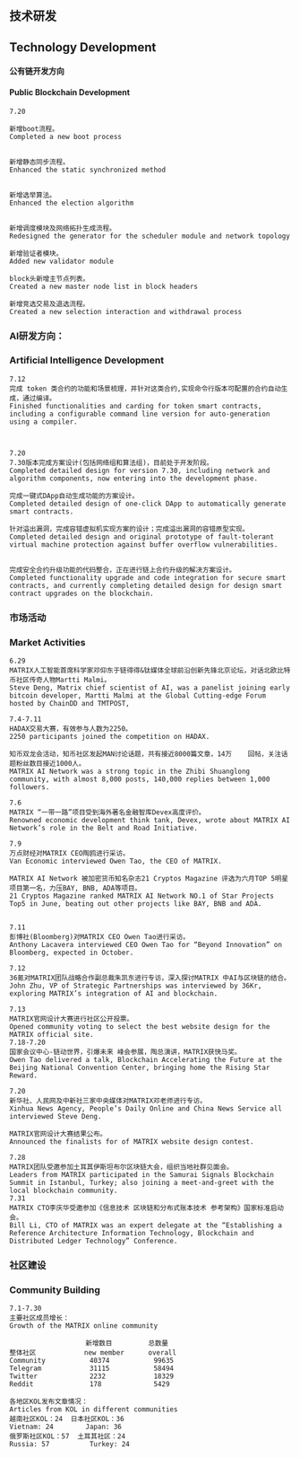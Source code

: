 ## 技术研发
## Technology Development 


#### 公有链开发方向

#### Public Blockchain Development

    7.20

	新增boot流程。
    Completed a new boot process


    新增静态同步流程。
    Enhanced the static synchronized method


    新增选举算法。
    Enhanced the election algorithm 


    新增调度模块及网络拓扑生成流程。
    Redesigned the generator for the scheduler module and network topology

    新增验证者模块。
    Added new validator module 
    
    block头新增主节点列表。
    Created a new master node list in block headers

    新增竞选交易及退选流程。
    Created a new selection interaction and withdrawal process


### AI研发方向：
### Artificial Intelligence Development 

    7.12  
    完成 token 类合约的功能和场景梳理，并针对这类合约,实现命令行版本可配置的合约自动生成，通过编译。
    Finished functionalities and carding for token smart contracts, including a configurable command line version for auto-generation using a compiler.



    7.20
    7.30版本完成方案设计(包括网络组和算法组)，目前处于开发阶段。
    Completed detailed design for version 7.30, including network and algorithm components, now entering into the development phase.

    完成一键式DApp自动生成功能的方案设计。
    Completed detailed design of one-click DApp to automatically generate smart contracts.

    针对溢出漏洞，完成容错虚拟机实现方案的设计；完成溢出漏洞的容错原型实现。
    Completed detailed design and original prototype of fault-tolerant virtual machine protection against buffer overflow vulnerabilities.


    完成安全合约升级功能的代码整合，正在进行链上合约升级的解决方案设计。
    Completed functionality upgrade and code integration for secure smart contracts, and currently completing detailed design for design smart contract upgrades on the blockchain.


### 市场活动
### Market Activities 

    6.29
    MATRIX人工智能首席科学家邓仰东于链得得&钛媒体全球前沿创新先锋北京论坛，对话北欧比特币社区传奇人物Martti Malmi。
    Steve Deng, Matrix chief scientist of AI, was a panelist joining early bitcoin developer, Martti Malmi at the Global Cutting-edge Forum hosted by ChainDD and TMTPOST,  

    7.4-7.11
    HADAX交易大赛，有效参与人数为2250。
    2250 participants joined the competition on HADAX.

    知币双龙会活动，知币社区发起MAN讨论话题，共有接近8000篇文章，14万    回帖，关注话题粉丝数目接近1000人。
    MATRIX AI Network was a strong topic in the Zhibi Shuanglong community, with almost 8,000 posts, 140,000 replies between 1,000 followers.
        
    7.6
	MATRIX “一带一路”项目受到海外著名金融智库Devex高度评价。
    Renowned economic development think tank, Devex, wrote about MATRIX AI Network’s role in the Belt and Road Initiative. 

    7.9
    万点财经对MATRIX CEO陶鸥进行采访。
    Van Economic interviewed Owen Tao, the CEO of MATRIX. 

    MATRIX AI Network 被加密货币知名杂志21 Cryptos Magazine 评选为六月TOP 5明星项目第一名，力压BAY, BNB, ADA等项目。
    21 Cryptos Magazine ranked MATRIX AI Network NO.1 of Star Projects Top5 in June, beating out other projects like BAY, BNB and ADA.


    7.11
    彭博社(Bloomberg)对MATRIX CEO Owen Tao进行采访。
    Anthony Lacavera interviewed CEO Owen Tao for “Beyond Innovation” on Bloomberg, expected in October. 

    7.12	
    36氪对MATRIX团队战略合作副总裁朱凯东进行专访，深入探讨MATRIX 中AI与区块链的结合。
    John Zhu, VP of Strategic Partnerships was interviewed by 36Kr, exploring MATRIX’s integration of AI and blockchain.

    7.13
    MATRIX官网设计大赛进行社区公开投票。
    Opened community voting to select the best website design for the MATRIX official site.
    7.18-7.20
	国家会议中心-链动世界，引爆未来 峰会参展，陶总演讲，MATRIX获快马奖。
    Owen Tao delivered a talk, Blockchain Accelerating the Future at the Beijing National Convention Center, bringing home the Rising Star Reward.

    7.20
    新华社、人民网及中新社三家中央媒体对MATRIX邓老师进行专访。
    Xinhua News Agency, People’s Daily Online and China News Service all interviewed Steve Deng.

    MATRIX官网设计大赛结果公布。
    Announced the finalists for of MATRIX website design contest. 

    7.28
	MATRIX团队受邀参加土耳其伊斯坦布尔区块链大会，组织当地社群见面会。
    Leaders from MATRIX participated in the Samurai Signals Blockchain Summit in Istanbul, Turkey; also joining a meet-and-greet with the local blockchain community.  
    7.31
    MATRIX CTO李庆华受邀参加《信息技术 区块链和分布式账本技术 参考架构》国家标准启动会。
    Bill Li, CTO of MATRIX was an expert delegate at the “Establishing a Reference Architecture Information Technology, Blockchain and Distributed Ledger Technology” Conference. 


### 社区建设
### Community Building

    7.1-7.30
    主要社区成员增长：
    Growth of the MATRIX online community

				   	   新增数目		    总数量		
    整体社区            new member      overall
    Community 			40374			99635		
    Telegram			31115			58494		
    Twitter 			2232			18329		
    Reddit				178         	5429		

    各地区KOL发布文章情况：
    Articles from KOL in different communities 
    越南社区KOL：24  日本社区KOL：36
    Vietnam: 24        Japan: 36
    俄罗斯社区KOL：57  土耳其社区：24
    Russia: 57          Turkey: 24

